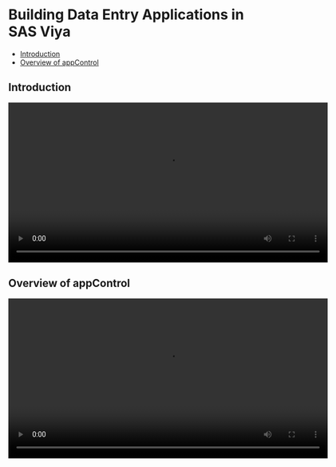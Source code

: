 # Building Data Entry Applications in SAS Viya

- [Introduction](#intro)
- [Overview of appControl](#appcontrolov)

## Introduction<a name="intro"></a>

<video width="%80" height=320 controls>
    <source src="doc1.intro.mp4 type="video/mp4">
</video>

## Overview of appControl<a name="appcontrolov"></a>
<video width="%80" height=320 controls>
    <source src="doc2.intro.mp4 type="video/mp4">
</video>
